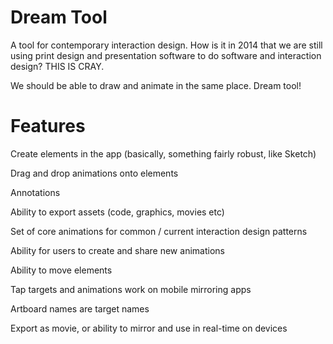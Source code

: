 Dream Tool
==========

A tool for contemporary interaction design. How is it in 2014 that we are still using print design and presentation software to do software and interaction design? THIS IS CRAY.

We should be able to draw and animate in the same place. Dream tool!

Features
=========

Create elements in the app (basically, something fairly robust, like Sketch)

Drag and drop animations onto elements

Annotations

Ability to export assets (code, graphics, movies etc)

Set of core animations for common / current interaction design patterns

Ability for users to create and share new animations

Ability to move elements

Tap targets and animations work on mobile mirroring apps

Artboard names are target names

Export as movie, or ability to mirror and use in real-time on devices
